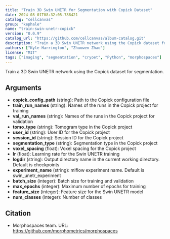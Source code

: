 ```yaml
---
title: "Train 3D Swin UNETR for Segmentation with Copick Dataset"
date: 2024-08-01T08:32:05.788421
catalog: "cellcanvas"
group: "kephale"
name: "train-swin-unetr-copick"
version: "0.0.9"
catalog_url: "https://github.com/cellcanvas/album-catalog.git"
description: "Train a 3D Swin UNETR network using the Copick dataset for segmentation."
authors: ["Kyle Harrington", "Zhuowen Zhao"]
license: "MIT"
tags: ["imaging", "segmentation", "cryoet", "Python", "morphospaces"]
---
```


Train a 3D Swin UNETR network using the Copick dataset for segmentation.

## Arguments

- **copick_config_path** (string): Path to the Copick configuration file
- **train_run_names** (string): Names of the runs in the Copick project for training
- **val_run_names** (string): Names of the runs in the Copick project for validation
- **tomo_type** (string): Tomogram type in the Copick project
- **user_id** (string): User ID for the Copick project
- **session_id** (string): Session ID for the Copick project
- **segmentation_type** (string): Segmentation type in the Copick project
- **voxel_spacing** (float): Voxel spacing for the Copick project
- **lr** (float): Learning rate for the Swin UNETR training
- **logdir** (string): Output directory name in the current working directory. Default is checkpoints
- **experiment_name** (string): mlflow experiment name. Default is swin_unetr_experiment
- **batch_size** (integer): Batch size for training and validation
- **max_epochs** (integer): Maximum number of epochs for training
- **feature_size** (integer): Feature size for the Swin UNETR model
- **num_classes** (integer): Number of classes

## Citation

- Morphospaces team.
  URL: https://github.com/morphometrics/morphospaces

